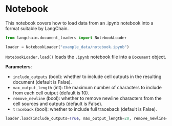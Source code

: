# Notebook

This notebook covers how to load data from an .ipynb notebook into a format suitable by LangChain.




```python
from langchain.document_loaders import NotebookLoader
```


```python
loader = NotebookLoader("example_data/notebook.ipynb")
```

`NotebookLoader.load()` loads the `.ipynb` notebook file into a `Document` object.

**Parameters**:

* `include_outputs` (bool): whether to include cell outputs in the resulting document (default is False).
* `max_output_length` (int): the maximum number of characters to include from each cell output (default is 10).
* `remove_newline` (bool): whether to remove newline characters from the cell sources and outputs (default is False).
* `traceback` (bool): whether to include full traceback (default is False).


```python
loader.load(include_outputs=True, max_output_length=20, remove_newline=True)
```
